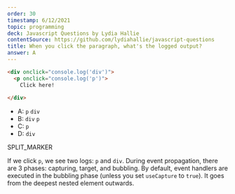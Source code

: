 ```yaml
---
order: 30
timestamp: 6/12/2021
topic: programming
deck: Javascript Questions by Lydia Hallie
contentSource: https://github.com/lydiahallie/javascript-questions
title: When you click the paragraph, what's the logged output?
answer: A
---
```


  

```html
<div onclick="console.log('div')">
  <p onclick="console.log('p')">
    Click here!
  
</div>
```

- A: `p` `div`
- B: `div` `p`
- C: `p`
- D: `div`




SPLIT_MARKER

If we click `p`, we see two logs: `p` and `div`. During event propagation, there are 3 phases: capturing, target, and bubbling. By default, event handlers are executed in the bubbling phase (unless you set `useCapture` to `true`). It goes from the deepest nested element outwards.



